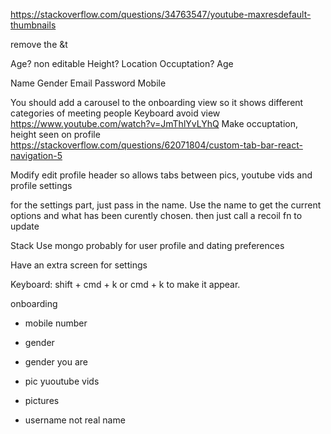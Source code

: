 https://stackoverflow.com/questions/34763547/youtube-maxresdefault-thumbnails

remove the &t

Age? non editable
Height?
Location
Occuptation?
Age

Name
Gender
Email
Password
Mobile

You should add a carousel to the onboarding view so it shows different categories of meeting people
Keyboard avoid view https://www.youtube.com/watch?v=JmThlYvLYhQ
Make occuptation, height seen on profile
https://stackoverflow.com/questions/62071804/custom-tab-bar-react-navigation-5

Modify edit profile header so allows tabs between pics, youtube vids and profile settings

for the settings part, just pass in the name. Use the name to get the current options and what has been curently chosen.
then just call a recoil fn to update

Stack
Use mongo probably for user profile and dating preferences

Have an extra screen for settings

Keyboard: shift + cmd + k or cmd + k to make it appear.

onboarding

- mobile number
- gender
- gender you are
- pic yuoutube vids
- pictures

- username not real name

